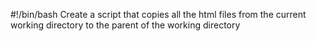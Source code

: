 #!/bin/bash
Create a script that copies all the html files from the current working directory to the parent of the working directory

